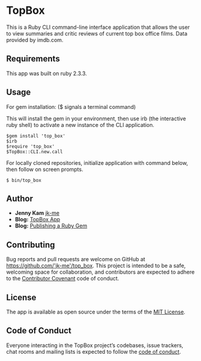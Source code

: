 # TopBox

This is a Ruby CLI command-line interface application that allows the user to view summaries and critic reviews of current top box office films. Data provided by imdb.com.

## Requirements

This app was built on ruby 2.3.3.

## Usage

For gem installation: ($ signals a terminal command)

This will install the gem in your environment, then use irb (the interactive ruby shell) to activate a new instance of the CLI application.
  ```
  $gem install 'top_box'
  $irb
  $require 'top_box'
  $TopBox::CLI.new.call
  ```

For locally cloned repositories, initialize application with command below, then follow on screen prompts.

    $ bin/top_box
    
## Author

* **Jenny Kam**
 [jk-me](https://github.com/jk-me)
* **Blog:** [TopBox App](https://jk-me.github.io/top_box_cli)
* **Blog:** [Publishing a Ruby Gem](https://jk-me.github.io/ruby_cli_gem_-_live_version)

## Contributing

Bug reports and pull requests are welcome on GitHub at https://github.com/'jk-me'/top_box. This project is intended to be a safe, welcoming space for collaboration, and contributors are expected to adhere to the [Contributor Covenant](http://contributor-covenant.org) code of conduct.

## License

The app is available as open source under the terms of the [MIT License](https://opensource.org/licenses/MIT).

## Code of Conduct

Everyone interacting in the TopBox project’s codebases, issue trackers, chat rooms and mailing lists is expected to follow the [code of conduct](https://github.com/'jk-me'/top_box/blob/master/CODE_OF_CONDUCT.md).
